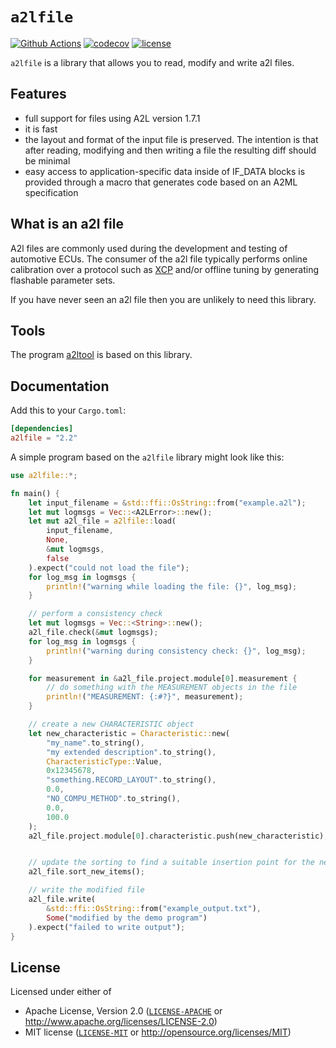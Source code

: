 # `a2lfile`

[![Github Actions](https://github.com/DanielT/a2lfile/actions/workflows/test.yml/badge.svg)](https://github.com/DanielT/a2lfile/actions)
[![codecov](https://codecov.io/gh/DanielT/a2lfile/branch/main/graph/badge.svg)](https://codecov.io/gh/DanielT/a2lfile)
[![license](https://img.shields.io/badge/license-Apache--2.0_OR_MIT-blue)](#license)

`a2lfile` is a library that allows you to read, modify and write a2l files.

## Features

- full support for files using A2L version 1.7.1
- it is fast
- the layout and format of the input file is preserved. The intention is that after reading, modifying and then writing a file the resulting diff should be minimal
- easy access to application-specific data inside of IF_DATA blocks is provided through a macro that generates code based on an A2ML specification

## What is an a2l file

A2l files are commonly used during the development and testing of automotive ECUs.
The consumer of the a2l file typically performs online calibration over a protocol such as [XCP](https://en.wikipedia.org/wiki/XCP_(protocol)) and/or offline tuning by generating flashable parameter sets.

If you have never seen an a2l file then you are unlikely to need this library.

## Tools

The program [a2ltool](https://github.com/DanielT/a2ltool) is based on this library.

## Documentation

Add this to your `Cargo.toml`:

```toml
[dependencies]
a2lfile = "2.2"
```

A simple program based on the `a2lfile` library might look like this:

```rust
use a2lfile::*;

fn main() {
    let input_filename = &std::ffi::OsString::from("example.a2l");
    let mut logmsgs = Vec::<A2LError>::new();
    let mut a2l_file = a2lfile::load(
        input_filename,
        None,
        &mut logmsgs,
        false
    ).expect("could not load the file");
    for log_msg in logmsgs {
        println!("warning while loading the file: {}", log_msg);
    }

    // perform a consistency check
    let mut logmsgs = Vec::<String>::new();
    a2l_file.check(&mut logmsgs);
    for log_msg in logmsgs {
        println!("warning during consistency check: {}", log_msg);
    }

    for measurement in &a2l_file.project.module[0].measurement {
        // do something with the MEASUREMENT objects in the file
        println!("MEASUREMENT: {:#?}", measurement);
    }

    // create a new CHARACTERISTIC object
    let new_characteristic = Characteristic::new(
        "my_name".to_string(),
        "my extended description".to_string(),
        CharacteristicType::Value,
        0x12345678,
        "something.RECORD_LAYOUT".to_string(),
        0.0,
        "NO_COMPU_METHOD".to_string(),
        0.0,
        100.0
    );
    a2l_file.project.module[0].characteristic.push(new_characteristic);


    // update the sorting to find a suitable insertion point for the new characteristic - by default it will be placed at the end
    a2l_file.sort_new_items();

    // write the modified file
    a2l_file.write(
        &std::ffi::OsString::from("example_output.txt"),
        Some("modified by the demo program")
    ).expect("failed to write output");
}

```

## License

Licensed under either of

- Apache License, Version 2.0 ([`LICENSE-APACHE`](./LICENSE-APACHE) or <http://www.apache.org/licenses/LICENSE-2.0>)
- MIT license ([`LICENSE-MIT`](./LICENSE-MIT) or <http://opensource.org/licenses/MIT>)

